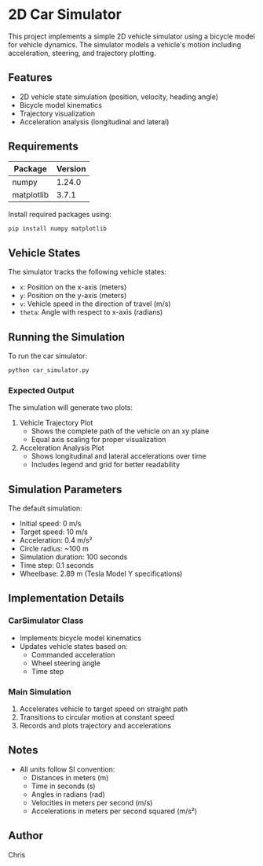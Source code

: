 # 2D Car Simulator

This project implements a simple 2D vehicle simulator using a bicycle model for vehicle dynamics. The simulator models a vehicle's motion including acceleration, steering, and trajectory plotting.

## Features

- 2D vehicle state simulation (position, velocity, heading angle)
- Bicycle model kinematics
- Trajectory visualization
- Acceleration analysis (longitudinal and lateral)

## Requirements

| Package    | Version |
|------------|---------|
| numpy      | 1.24.0  |
| matplotlib | 3.7.1   |

Install required packages using:

```bash
pip install numpy matplotlib
```

## Vehicle States

The simulator tracks the following vehicle states:
- `x`: Position on the x-axis (meters)
- `y`: Position on the y-axis (meters)
- `v`: Vehicle speed in the direction of travel (m/s)
- `theta`: Angle with respect to x-axis (radians)

## Running the Simulation

To run the car simulator:

```bash
python car_simulator.py
```

### Expected Output
The simulation will generate two plots:
1. Vehicle Trajectory Plot
   - Shows the complete path of the vehicle on an xy plane
   - Equal axis scaling for proper visualization
2. Acceleration Analysis Plot
   - Shows longitudinal and lateral accelerations over time
   - Includes legend and grid for better readability

## Simulation Parameters

The default simulation:
- Initial speed: 0 m/s
- Target speed: 10 m/s
- Acceleration: 0.4 m/s²
- Circle radius: ~100 m
- Simulation duration: 100 seconds
- Time step: 0.1 seconds
- Wheelbase: 2.89 m (Tesla Model Y specifications)

## Implementation Details

### CarSimulator Class
- Implements bicycle model kinematics
- Updates vehicle states based on:
  - Commanded acceleration
  - Wheel steering angle
  - Time step

### Main Simulation
1. Accelerates vehicle to target speed on straight path
2. Transitions to circular motion at constant speed
3. Records and plots trajectory and accelerations

## Notes
- All units follow SI convention:
  - Distances in meters (m)
  - Time in seconds (s)
  - Angles in radians (rad)
  - Velocities in meters per second (m/s)
  - Accelerations in meters per second squared (m/s²)

## Author
Chris